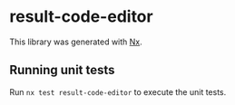 # result-code-editor

This library was generated with [Nx](https://nx.dev).

## Running unit tests

Run `nx test result-code-editor` to execute the unit tests.
